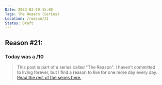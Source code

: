```yaml
---
Date: 2023-03-29 15:00
Tags: The Reason (Series)
Location: /reason/21
Status: Draft
---
```


## Reason #21:

### Today was a /10

>This post is part of a series called "The Reason". I haven't committed to living forever, but I find a reason to live for one more day every day. [Read the rest of the series here.](/reason/)

